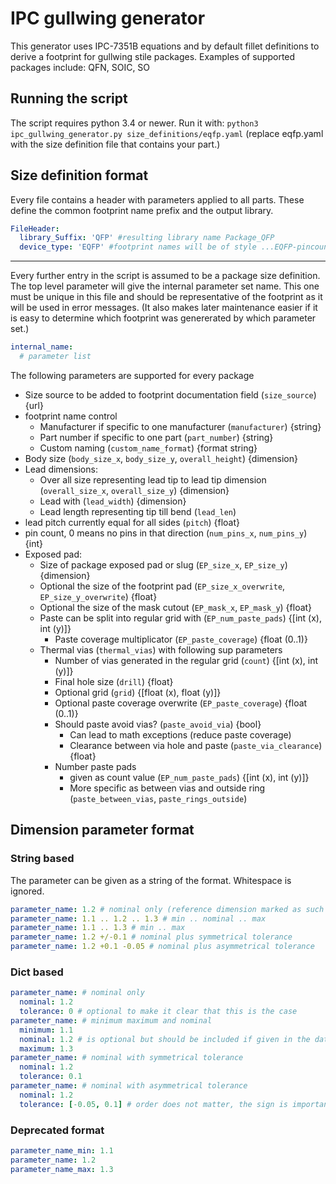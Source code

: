 # IPC gullwing generator

This generator uses IPC-7351B equations and by default fillet definitions to derive a footprint for gullwing stile packages.
Examples of supported packages include: QFN, SOIC, SO

## Running the script

The script requires python 3.4 or newer. Run it with:
`python3 ipc_gullwing_generator.py size_definitions/eqfp.yaml` (replace eqfp.yaml with the size definition file that contains your part.)

## Size definition format

Every file contains a header with parameters applied to all parts. These define the common footprint name prefix and the output library.

```yaml
FileHeader:
  library_Suffix: 'QFP' #resulting library name Package_QFP
  device_type: 'EQFP' #footprint names will be of style ...EQFP-pincount_...
```

---

Every further entry in the script is assumed to be a package size definition. The top level parameter will give the internal parameter set name. This one must be unique in this file and should be representative of the footprint as it will be used in error messages. (It also makes later maintenance easier if it is easy to determine which footprint was genererated by which parameter set.)

``` yaml
internal_name:
  # parameter list
```

The following parameters are supported for every package
- Size source to be added to footprint documentation field (`size_source`) {url}
- footprint name control
  - Manufacturer if specific to one manufacturer (`manufacturer`) {string}
  - Part number if specific to one part (`part_number`) {string}
  - Custom naming (`custom_name_format`) {format string}
- Body size (`body_size_x`, `body_size_y`, `overall_height`) {dimension}
- Lead dimensions:
  - Over all size representing lead tip to lead tip dimension (`overall_size_x`, `overall_size_y`) {dimension}
  - Lead with (`lead_width`) {dimension}
  - Lead length representing tip till bend (`lead_len`)
- lead pitch currently equal for all sides (`pitch`) {float}
- pin count, 0 means no pins in that direction (`num_pins_x`, `num_pins_y`) {int}
- Exposed pad:
  - Size of package exposed pad or slug (`EP_size_x`, `EP_size_y`) {dimension}
  - Optional the size of the footprint pad (`EP_size_x_overwrite`, `EP_size_y_overwrite`) {float}
  - Optional the size of the mask cutout (`EP_mask_x`, `EP_mask_y`) {float}
  - Paste can be split into regular grid with (`EP_num_paste_pads`) {[int (x), int (y)]}
    - Paste coverage multiplicator (`EP_paste_coverage`) {float (0..1)}
  - Thermal vias (`thermal_vias`) with following sup parameters
    - Number of vias generated in the regular grid (`count`) {[int (x), int (y)]}
    - Final hole size (`drill`) {float}
    - Optional grid (`grid`) {[float (x), float (y)]}
    - Optional paste coverage overwrite (`EP_paste_coverage`) {float (0..1)}
    - Should paste avoid vias? (`paste_avoid_via`) {bool}
      - Can lead to math exceptions (reduce paste coverage)
      - Clearance between via hole and paste (`paste_via_clearance`) {float}
    - Number paste pads
      - given as count value (`EP_num_paste_pads`) {[int (x), int (y)]}
      - More specific as between vias and outside ring (`paste_between_vias`, `paste_rings_outside`)


## Dimension parameter format

### String based

The parameter can be given as a string of the format. Whitespace is ignored.

```yaml
parameter_name: 1.2 # nominal only (reference dimension marked as such in datasheet)
parameter_name: 1.1 .. 1.2 .. 1.3 # min .. nominal .. max
parameter_name: 1.1 .. 1.3 # min .. max
parameter_name: 1.2 +/-0.1 # nominal plus symmetrical tolerance
parameter_name: 1.2 +0.1 -0.05 # nominal plus asymmetrical tolerance
```

### Dict based

```yaml
parameter_name: # nominal only
  nominal: 1.2
  tolerance: 0 # optional to make it clear that this is the case
parameter_name: # minimum maximum and nominal
  minimum: 1.1
  nominal: 1.2 # is optional but should be included if given in the datasheet
  maximum: 1.3
parameter_name: # nominal with symmetrical tolerance
  nominal: 1.2
  tolerance: 0.1
parameter_name: # nominal with asymmetrical tolerance
  nominal: 1.2
  tolerance: [-0.05, 0.1] # order does not matter, the sign is important.
```

### Deprecated format

```yaml
parameter_name_min: 1.1
parameter_name: 1.2
parameter_name_max: 1.3
```
